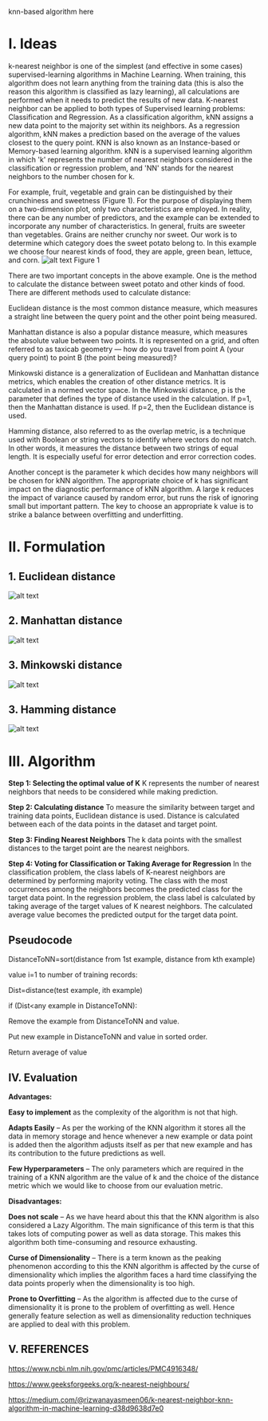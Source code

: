 knn-based algorithm here

# I.	Ideas
k-nearest neighbor is one of the simplest (and effective in some cases) supervised-learning algorithms in Machine Learning. When training, this algorithm does not learn anything from the training data (this is also the reason this algorithm is classified as lazy learning), all calculations are performed when it needs to predict the results of new data. K-nearest neighbor can be applied to both types of Supervised learning problems: Classification and Regression. As a classification algorithm, kNN assigns a new data point to the majority set within its neighbors. As a regression algorithm, kNN makes a prediction based on the average of the values closest to the query point. KNN is also known as an Instance-based or Memory-based learning algorithm. kNN is a supervised learning algorithm in which 'k' represents the number of nearest neighbors considered in the classification or regression problem, and 'NN' stands for the nearest neighbors to the number chosen for k.

For example, fruit, vegetable and grain can be distinguished by their crunchiness and sweetness (Figure 1). For the purpose of displaying them on a two-dimension plot, only two characteristics are employed. In reality, there can be any number of predictors, and the example can be extended to incorporate any number of characteristics. In general, fruits are sweeter than vegetables. Grains are neither crunchy nor sweet. Our work is to determine which category does the sweet potato belong to. In this example we choose four nearest kinds of food, they are apple, green bean, lettuce, and corn.
![alt text](image.png)
Figure 1

There are two important concepts in the above example. One is the method to calculate the distance between sweet potato and other kinds of food. There are different methods used to calculate distance:

Euclidean distance is the most common distance measure, which measures a straight line between the query point and the other point being measured.

Manhattan distance is also a popular distance measure, which measures the absolute value between two points. It is represented on a grid, and often referred to as taxicab geometry — how do you travel from point A (your query point) to point B (the point being measured)?

Minkowski distance is a generalization of Euclidean and Manhattan distance metrics, which enables the creation of other distance metrics. It is calculated in a normed vector space. In the Minkowski distance, p is the parameter that defines the type of distance used in the calculation. If p=1, then the Manhattan distance is used. If p=2, then the Euclidean distance is used.

Hamming distance, also referred to as the overlap metric, is a technique used with Boolean or string vectors to identify where vectors do not match. In other words, it measures the distance between two strings of equal length. It is especially useful for error detection and error correction codes.

Another concept is the parameter k which decides how many neighbors will be chosen for kNN algorithm. The appropriate choice of k has significant impact on the diagnostic performance of kNN algorithm. A large k reduces the impact of variance caused by random error, but runs the risk of ignoring small but important pattern. The key to choose an appropriate k value is to strike a balance between overfitting and underfitting. 
# II.	Formulation

## 1. Euclidean distance
![alt text](image-4.png)

## 2. Manhattan distance 
![alt text](image-3.png)

## 3. Minkowski distance
![alt text](image-5.png)

## 3. Hamming distance
![alt text](image-6.png)


# III. Algorithm
**Step 1: Selecting the optimal value of K**
K represents the number of nearest neighbors that needs to be considered while making prediction.

**Step 2: Calculating distance**
To measure the similarity between target and training data points, Euclidean distance is used. Distance is calculated between each of the data points in the dataset and target point.

**Step 3: Finding Nearest Neighbors**
The k data points with the smallest distances to the target point are the nearest neighbors.

**Step 4: Voting for Classification or Taking Average for Regression**
In the classification problem, the class labels of K-nearest neighbors are determined by performing majority voting. The class with the most occurrences among the neighbors becomes the predicted class for the target data point.
In the regression problem, the class label is calculated by taking average of the target values of K nearest neighbors. The calculated average value becomes the predicted output for the target data point.

## Pseudocode
DistanceToNN=sort(distance from 1st example, distance from kth example)

value i=1 to number of training records:

Dist=distance(test example, ith example)

if (Dist<any example in DistanceToNN):

Remove the example from DistanceToNN and value.

Put new example in DistanceToNN and value in sorted order.

Return average of value


## IV.	Evaluation
**Advantages:** 

**Easy to implement** as the complexity of the algorithm is not that high.

**Adapts Easily** – As per the working of the KNN algorithm it stores all the data in memory storage and hence whenever a new example or data point is added then the algorithm adjusts itself as per that new example and has its contribution to the future predictions as well.

**Few Hyperparameters** – The only parameters which are required in the training of a KNN algorithm are the value of k and the choice of the distance metric which we would like to choose from our evaluation metric.


**Disadvantages:**   

**Does not scale** – As we have heard about this that the KNN algorithm is also considered a Lazy Algorithm. The main significance of this term is that this takes lots of computing power as well as data storage. This makes this algorithm both time-consuming and resource exhausting.

**Curse of Dimensionality** – There is a term known as the peaking phenomenon according to this the KNN algorithm is affected by the curse of dimensionality which implies the algorithm faces a hard time classifying the data points properly when the dimensionality is too high.

**Prone to Overfitting** – As the algorithm is affected due to the curse of dimensionality it is prone to the problem of overfitting as well. Hence generally feature selection as well as dimensionality reduction techniques are applied to deal with this problem.

## V. REFERENCES

https://www.ncbi.nlm.nih.gov/pmc/articles/PMC4916348/

https://www.geeksforgeeks.org/k-nearest-neighbours/

https://medium.com/@rizwanayasmeen06/k-nearest-neighbor-knn-algorithm-in-machine-learning-d38d9638d7e0